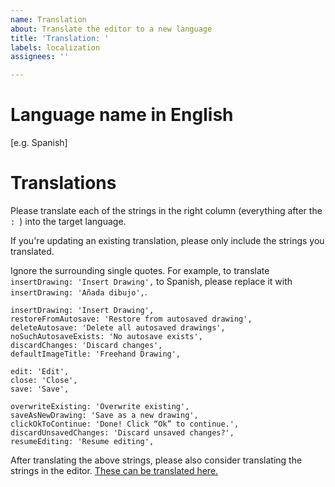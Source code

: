 ```yaml
---
name: Translation
about: Translate the editor to a new language
title: 'Translation: '
labels: localization
assignees: ''

---
```


# Language name in English
[e.g. Spanish]

# Translations
Please translate each of the strings in the right column (everything after the `: `) into the target language.

If you're updating an existing translation, please only include the strings you translated.

Ignore the surrounding single quotes. For example, to translate `insertDrawing: 'Insert Drawing',` to Spanish, please replace it with `insertDrawing: 'Añada dibujo',`.

	insertDrawing: 'Insert Drawing',
	restoreFromAutosave: 'Restore from autosaved drawing',
	deleteAutosave: 'Delete all autosaved drawings',
	noSuchAutosaveExists: 'No autosave exists',
	discardChanges: 'Discard changes',
	defaultImageTitle: 'Freehand Drawing',

	edit: 'Edit',
	close: 'Close',
	save: 'Save',

	overwriteExisting: 'Overwrite existing',
	saveAsNewDrawing: 'Save as a new drawing',
	clickOkToContinue: 'Done! Click “Ok” to continue.',
	discardUnsavedChanges: 'Discard unsaved changes?',
	resumeEditing: 'Resume editing',

After translating the above strings, please also consider translating the strings in the editor. [These can be translated here.](https://github.com/personalizedrefrigerator/js-draw/issues/new?assignees=&labels=localization&template=translation.yml&title=%5BTranslation%5D%3A+%3Clanguage%3E)

<!--
 If you have development experience and are comfortable creating a pull request, please consider doing so — the translations can be added to ./src/localization.ts .
-->
